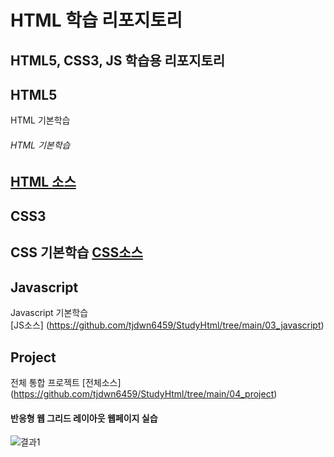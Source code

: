 # HTML 학습 리포지토리
HTML5, CSS3, JS 학습용 리포지토리
--------------------------------


## HTML5
HTML 기본학습

###### HTML 기본학습
[HTML 소스](https://github.com/tjdwn6459/StudyHtml/tree/main/01_HTML)
-----------------------------
## CSS3
CSS 기본학습
[CSS소스](https://github.com/tjdwn6459/StudyHtml/tree/main/02_CSS)
-----------------------------

## Javascript
Javascript 기본학습 <br>
[JS소스] (https://github.com/tjdwn6459/StudyHtml/tree/main/03_javascript)


## Project
전체 통합 프로젝트
[전체소스] (https://github.com/tjdwn6459/StudyHtml/tree/main/04_project)

#### 반응형 웹 그리드 레이아웃 웹페이지 실습
![결과1]()
